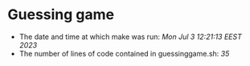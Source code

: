 # Guessing game
- The date and time at which make was run: *Mon Jul  3 12:21:13 EEST 2023*
- The number of lines of code contained in guessinggame.sh: *35*

